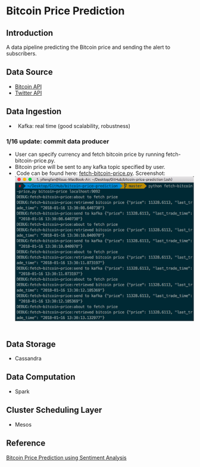 Bitcoin Price Prediction
================

Introduction
------------

A data pipeline predicting the Bitcoin price and sending the alert to subscribers.

Data Source
-----------

-   [Bitcoin API](https://api.coinmarketcap.com/v1/ticker/bitcoin/)
-   [Twitter API](https://github.com/tweepy/tweepy/)

Data Ingestion
--------------

-   Kafka: real time (good scalability, robustness)
### 1/16 update: commit data producer
-  User can specify currency and fetch bitcoin price by running fetch-bitcoin-price.py. 
-  Bitcoin price will be sent to any kafka topic specified by user.
-  Code can be found here: [fetch-bitcoin-price.py](fetch-bitcoin-price.py). Screenshot:
![](images/data-producer.png)
    

Data Storage
------------

-   Cassandra

Data Computation
----------------

-   Spark

Cluster Scheduling Layer
------------------------

-   Mesos

Reference
---------

[Bitcoin Price Prediction using Sentiment Analysis](http://www.ee.columbia.edu/~cylin/course/bigdata/projects/)
